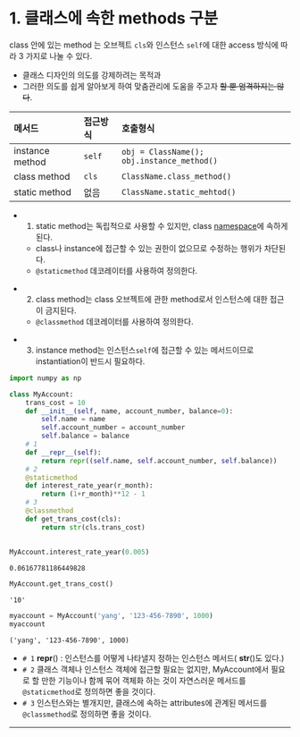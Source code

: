 # 1. 클래스에 속한 methods 구분

class 안에 있는 method 는 오브젝트 `cls`와 인스턴스 `self`에 대한 access 방식에 따라 3 가지로 나눌 수 있다.  
- 클래스 디자인의 의도를 강제하려는 목적과
- 그러한 의도를 쉽게 알아보게 하여 맞춤관리에 도움을 주고자 ~~할 뿐 엄격하지는 않다~~.

|메서드|접근방식|호출형식|
|:--|:--|:--|
|instance method|`self`|`obj = ClassName(); obj.instance_method()`|
|class method|`cls`| `ClassName.class_method()`|
|static method|없음 | `ClassName.static_mehtod()`|

- 1) static method는 독립적으로 사용할 수 있지만, class [namespace](./namespace.md)에 속하게 된다.
    - class나 instance에 접근할 수 있는 권한이 없으므로 수정하는 행위가 차단된다.
    - `@staticmethod` 데코레이터를 사용하여 정의한다.
+ 2) class method는 class 오브젝트에 관한 method로서 인스턴스에 대한 접근이 금지된다.
    - `@classmethod` 데코레이터를 사용하여  정의한다.
* 3) instance method는 인스턴스`self`에 접근할 수 있는 메서드이므로 instantiation이 반드시 필요하다.


```python
import numpy as np

class MyAccount:
    trans_cost = 10
    def __init__(self, name, account_number, balance=0):
        self.name = name
        self.account_number = account_number
        self.balance = balance
    # 1    
    def __repr__(self):
        return repr((self.name, self.account_number, self.balance))
    # 2
    @staticmethod    
    def interest_rate_year(r_month):
        return (1+r_month)**12 - 1
    # 3
    @classmethod
    def get_trans_cost(cls):
        return str(cls.trans_cost)
        
    
MyAccount.interest_rate_year(0.005)
```




    0.06167781186449828




```python
MyAccount.get_trans_cost()
```




    '10'




```python
myaccount = MyAccount('yang', '123-456-7890', 1000)
myaccount
```




    ('yang', '123-456-7890', 1000)



- `# 1` __repr__() : 인스턴스를 어떻게 나타낼지 정하는 인스턴스 메서드( __str__()도 있다.) 
- `# 2` 클래스 객체나 인스턴스 객체에 접근할 필요는 없지만, MyAccount에서 필요로 할 만한 기능이나 
    함께 묶어 객체화 하는 것이 자연스러운 메서드를 `@staticmethod`로 정의하면 좋을 것이다.
- `# 3` 인스턴스와는 별개지만, 클래스에 속하는 attributes에 관계된 메서드를 `@classmethod`로 
    정의하면 좋을 것이다.
    
---
